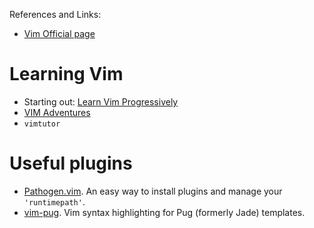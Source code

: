 References and Links:
- [Vim Official page](http://www.vim.org/)

# Learning Vim

- Starting out: [Learn Vim Progressively](http://yannesposito.com/Scratch/en/blog/Learn-Vim-Progressively/)
- [VIM Adventures](https://vim-adventures.com/)
- `vimtutor`


# Useful plugins

- [Pathogen.vim](https://github.com/tpope/vim-pathogen). An easy way to install plugins and manage your `'runtimepath'`.
- [vim-pug](https://github.com/digitaltoad/vim-pug). Vim syntax highlighting for Pug (formerly Jade) templates.
